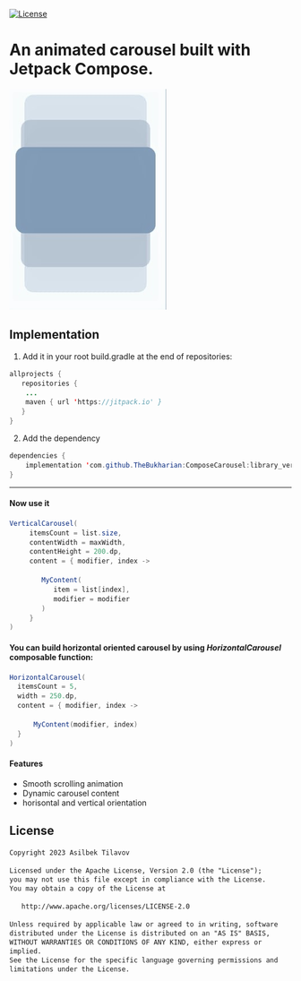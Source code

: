 [![License](https://img.shields.io/badge/license-Apache%202-blue.svg)](https://www.apache.org/licenses/LICENSE-2.0)

# An animated carousel built with Jetpack Compose.

![Alt](AhWRD.jpg)


## Implementation


1. Add it in your root build.gradle at the end of repositories:

````java
allprojects {
   repositories {
    ...
    maven { url 'https://jitpack.io' }
   }
}
````



2.  Add the dependency
````java
dependencies {
    implementation 'com.github.TheBukharian:ComposeCarousel:library_version'
}
````
---
#### Now use it

````java
VerticalCarousel(
     itemsCount = list.size,
     contentWidth = maxWidth,
     contentHeight = 200.dp,
     content = { modifier, index ->

        MyContent(
           item = list[index],
           modifier = modifier
        )
     }
)
````


#### You can build horizontal oriented carousel by using ***HorizontalCarousel***  composable function:

````java
HorizontalCarousel(
  itemsCount = 5,
  width = 250.dp,
  content = { modifier, index ->

      MyContent(modifier, index)
  }
)
````
#### Features
- Smooth scrolling animation
- Dynamic carousel content
- horisontal and vertical orientation





License
-------

    Copyright 2023 Asilbek Tilavov

    Licensed under the Apache License, Version 2.0 (the "License");
    you may not use this file except in compliance with the License.
    You may obtain a copy of the License at

       http://www.apache.org/licenses/LICENSE-2.0

    Unless required by applicable law or agreed to in writing, software
    distributed under the License is distributed on an "AS IS" BASIS,
    WITHOUT WARRANTIES OR CONDITIONS OF ANY KIND, either express or implied.
    See the License for the specific language governing permissions and
    limitations under the License.
